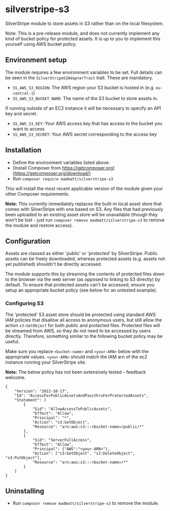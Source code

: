 # silverstripe-s3

SilverStripe module to store assets in S3 rather than on the local filesystem.

Note: This is a pre-release module, and does not currently implement any kind of
bucket policy for protected assets. It is up to you to implement this yourself
using AWS bucket policy.

## Environment setup

The module requires a few environment variables to be set. Full details can
be seen in the `SilverStripeS3AdapterTrait` trait. These are mandatory.

* `SS_AWS_S3_REGION`: The AWS region your S3 bucket is hosted in (e.g. `eu-central-1`)
* `SS_AWS_S3_BUCKET_NAME`: The name of the S3 bucket to store assets in.

If running outside of an EC2 instance it will be necessary to specify an API key and secret.

* `SS_AWS_S3_KEY`: Your AWS access key that has access to the bucket you want to access
* `SS_AWS_S3_SECRET`: Your AWS secret corresponding to the access key

## Installation

* Define the environment variables listed above.
* [Install Composer from https://getcomposer.org](https://getcomposer.org/download/)
* Run `composer require madmatt/silverstripe-s3`

This will install the most recent applicable version of the module given your other Composer
requirements.

**Note:** This currently immediately replaces the built-in local asset store that comes with
SilverStripe with one based on S3. Any files that had previously been uploaded to an existing
asset store will be unavailable (though they won't be lost - just run `composer remove
madmatt/silverstripe-s3` to remove the module and restore access).

## Configuration

Assets are classed as either 'public' or 'protected' by SilverStripe. Public assets can be
freely downloaded, whereas protected assets (e.g. assets not yet published) shouldn't be
directly accessed.

The module supports this by streaming the contents of protected files down to the browser
via the web server (as opposed to linking to S3 directly) by default. To ensure that
protected assets can't be accessed, ensure you setup an appropriate bucket policy (see
below for an untested example).

### Configuring S3

The 'protected' S3 asset store should be protected using standard AWS IAM policies that
disallow all access to anonymous users, but still allow the action `s3:GetObject` for
both public and protected files. Protected files will be streamed from AWS, so they do
not need to be accessed by users directly. Therefore, something similar to the following
bucket policy may be useful.

Make sure you replace `<bucket-name>` and `<your-ARN>` below with the appropriate values.
`<your-ARN>` should match the IAM arn of the ec2 instance running your SilverStripe site.

**Note:** The below policy has not been extensively tested - feedback welcome.

```
{
    "Version": "2012-10-17",
    "Id": "AccessForPublicAssetsAndPassthruForProtectedAssets",
    "Statement": [
        {
            "Sid": "AllowAccessToPublicAssets",
            "Effect": "Allow",
            "Principal": "*",
            "Action": "s3:GetObject",
            "Resource": "arn:aws:s3:::<bucket-name>/public/*"
        },
        {
            "Sid": "ServerFullAccess",
            "Effect": "Allow",
            "Principal": {"AWS":"<your-ARN>"},
            "Action": ["s3:GetObject", "s3:DeleteObject", "s3:PutObject"],
            "Resource": "arn:aws:s3:::<bucket-name>/*"
        }
    ]
}
```

## Uninstalling

* Run `composer remove madmatt/silverstripe-s3` to remove the module.
